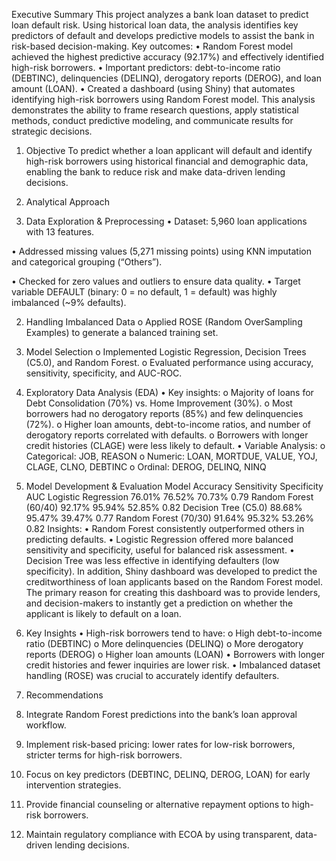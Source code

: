 Executive Summary
This project analyzes a bank loan dataset to predict loan default risk. Using historical loan data, the analysis identifies key predictors of default and develops predictive models to assist the bank in risk-based decision-making.
Key outcomes:
•	Random Forest model achieved the highest predictive accuracy (92.17%) and effectively identified high-risk borrowers.
•	Important predictors: debt-to-income ratio (DEBTINC), delinquencies (DELINQ), derogatory reports (DEROG), and loan amount (LOAN).
•	Created a dashboard (using Shiny) that automates identifying high-risk borrowers using Random Forest model.
This analysis demonstrates the ability to frame research questions, apply statistical methods, conduct predictive modeling, and communicate results for strategic decisions.

1. Objective
To predict whether a loan applicant will default and identify high-risk borrowers using historical financial and demographic data, enabling the bank to reduce risk and make data-driven lending decisions.

2. Analytical Approach
1.	Data Exploration & Preprocessing
•	Dataset: 5,960 loan applications with 13 features.
 
•	Addressed missing values (5,271 missing points) using KNN imputation and categorical grouping (“Others”).
 
•	Checked for zero values and outliers to ensure data quality.
•	Target variable DEFAULT (binary: 0 = no default, 1 = default) was highly imbalanced (~9% defaults).
 
               
2.	Handling Imbalanced Data
o	Applied ROSE (Random OverSampling Examples) to generate a balanced training set.
 
3.	Model Selection
o	Implemented Logistic Regression, Decision Trees (C5.0), and Random Forest.
o	Evaluated performance using accuracy, sensitivity, specificity, and AUC-ROC.

3. Exploratory Data Analysis (EDA)
•	Key insights:
o	Majority of loans for Debt Consolidation (70%) vs. Home Improvement (30%).
o	Most borrowers had no derogatory reports (85%) and few delinquencies (72%).
o	Higher loan amounts, debt-to-income ratios, and number of derogatory reports correlated with defaults.
o	Borrowers with longer credit histories (CLAGE) were less likely to default.
•	Variable Analysis:
o	Categorical: JOB, REASON
o	Numeric: LOAN, MORTDUE, VALUE, YOJ, CLAGE, CLNO, DEBTINC
o	Ordinal: DEROG, DELINQ, NINQ
4. Model Development & Evaluation
Model	Accuracy	Sensitivity	Specificity	AUC
Logistic Regression	76.01%	76.52%	70.73%	0.79
Random Forest (60/40)	92.17%	95.94%	52.85%	0.82
Decision Tree (C5.0)	88.68%	95.47%	39.47%	0.77
Random Forest (70/30)	91.64%	95.32%	53.26%	0.82
Insights:
•	Random Forest consistently outperformed others in predicting defaults.
•	Logistic Regression offered more balanced sensitivity and specificity, useful for balanced risk assessment.
•	Decision Tree was less effective in identifying defaulters (low specificity).
In addition, Shiny dashboard was developed to predict the creditworthiness of loan applicants based on the Random Forest model. The primary reason for creating this dashboard was to provide lenders, and decision-makers to instantly get a prediction on whether the applicant is likely to default on a loan.

5. Key Insights
•	High-risk borrowers tend to have:
o	High debt-to-income ratio (DEBTINC)
o	More delinquencies (DELINQ)
o	More derogatory reports (DEROG)
o	Higher loan amounts (LOAN)
•	Borrowers with longer credit histories and fewer inquiries are lower risk.
•	Imbalanced dataset handling (ROSE) was crucial to accurately identify defaulters.
6. Recommendations
1.	Integrate Random Forest predictions into the bank’s loan approval workflow.
2.	Implement risk-based pricing: lower rates for low-risk borrowers, stricter terms for high-risk borrowers.
3.	Focus on key predictors (DEBTINC, DELINQ, DEROG, LOAN) for early intervention strategies.
4.	Provide financial counseling or alternative repayment options to high-risk borrowers.
5.	Maintain regulatory compliance with ECOA by using transparent, data-driven lending decisions.

